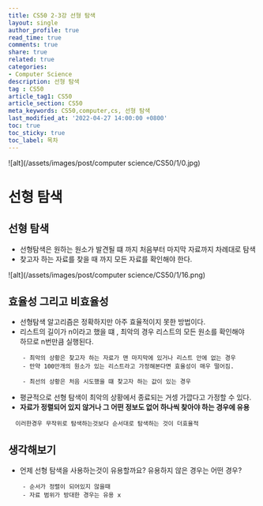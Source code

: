 ```yaml
---
title: CS50 2-3강 선형 탐색
layout: single
author_profile: true
read_time: true
comments: true
share: true
related: true
categories:
- Computer Science
description: 선형 탐색
tag : CS50
article_tag1: CS50
article_section: CS50
meta_keywords: CS50,computer,cs, 선형 탐색
last_modified_at: '2022-04-27 14:00:00 +0800'
toc: true
toc_sticky: true
toc_label: 목차
---
```


![alt](/assets/images/post/computer science/CS50/1/0.jpg)

선형 탐색
==========

## 선형 탐색

* 선형탐색은 원하는 원소가 발견될 떄 까지 처음부터 마지막 자료까지 차례대로 탐색
* 찾고자 하는 자료를 찾을 때 까지 모든 자료를 확인해야 한다.

![alt](/assets/images/post/computer science/CS50/1/16.png)

## 효율성 그리고 비효율성

* 선형탐색 알고리즘은 정확하지만 아주 효율적이지 못한 방법이다.
* 리스트의 길이가 n이라고 했을 떄 , 최악의 경우 리스트의 모든 원소를 확인해야  
  하므로 n번만큼 실행된다.

```
    - 최악의 상황은 찾고자 하는 자료가 맨 마지막에 있거나 리스트 안에 없는 경우
    - 만약 100만개의 원소가 있는 리스트라고 가정해본다면 효율성이 매우 떨어짐.

    - 최선의 상황은 처음 시도했을 떄 찾고자 하는 값이 있는 경우
```

* 평균적으로 선형 탐색이 최악의 상황에서 종료되는 거셍 가깝다고 가정할 수 있다.
* **자료가 정렬되어 있지 않거나 그 어떤 정보도 없어 하나씩 찾아야 하는 경우에 유용**

```
  이러한경우 무작위로 탐색하는것보다 순서대로 탐색하는 것이 더효율적
```

## 생각해보기

* 언제 선형 탐색을 사용하는것이 유용할까요? 유용하지 않은 경우는 어떤 경우?

```
    - 순서가 정렬이 되어있지 않을때
    - 자료 범위가 방대한 경우는 유용 x
```
